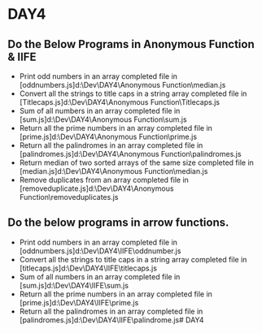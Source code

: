 # DAY4

## Do the Below Programs in Anonymous Function & IIFE
  * Print odd numbers in an array
    completed file in [oddnumbers.js]d:\Dev\DAY4\Anonymous Function\median.js
  * Convert all the strings to title caps in a string array
    completed file in [Titlecaps.js]d:\Dev\DAY4\Anonymous Function\Titlecaps.js
  * Sum of all numbers in an array
     completed file in [sum.js]d:\Dev\DAY4\Anonymous Function\sum.js
  * Return all the prime numbers in an array
     completed file in [prime.js]d:\Dev\DAY4\Anonymous Function\prime.js   
  * Return all the palindromes in an array
      completed file in [palindromes.js]d:\Dev\DAY4\Anonymous Function\palindromes.js
  * Return median of two sorted arrays of the same size
     completed file in [median.js]d:\Dev\DAY4\Anonymous Function\median.js
  * Remove duplicates from an array
     completed file in [removeduplicate.js]d:\Dev\DAY4\Anonymous Function\removeduplicates.js
  
## Do the below programs in arrow functions.
  * Print odd numbers in an array
    completed file in [oddnumbers.js]d:\Dev\DAY4\IIFE\oddnumber.js
  * Convert all the strings to title caps in a string array
    completed file in [titlecaps.js]d:\Dev\DAY4\IIFE\titlecaps.js
  * Sum of all numbers in an array
     completed file in [sum.js]d:\Dev\DAY4\IIFE\sum.js
  * Return all the prime numbers in an array
     completed file in [prime.js]d:\Dev\DAY4\IIFE\prime.js
  * Return all the palindromes in an array
      completed file in [palindromes.js]d:\Dev\DAY4\IIFE\palindrome.js#   D A Y 4  
 